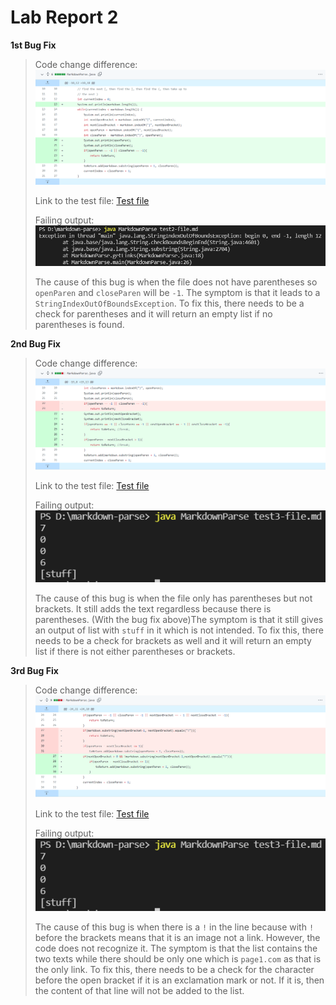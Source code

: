 # Lab Report 2

**1st Bug Fix**
> Code change difference:
> ![Image](Photo/lab2screenshot1.png)
>
> Link to the test file: [Test file](https://github.com/hanghanghappy/markdown-parse/blob/main/test2-file.md)
>
> Failing output: ![Image](Photo/lab2screenshot2.png)
> 
>The cause of this bug is when the file does not have parentheses so `openParen` and `closeParen` will be `-1`. The symptom is that it leads to a `StringIndexOutOfBoundsException`. To fix this, there needs to be a check for parentheses and it will return an empty list if no parentheses is found.

**2nd Bug Fix**
> Code change difference:
> ![Image](Photo/lab2screenshot3.png)
>
> Link to the test file: [Test file](https://github.com/hanghanghappy/markdown-parse/blob/main/test3-file.md)
>
> Failing output: ![Image](Photo/lab2screenshot4.png)
> 
> The cause of this bug is when the file only has parentheses but not brackets. It still adds the text regardless because there is parentheses. (With the bug fix above)The symptom is that it still gives an output of list with `stuff` in it which is not intended. To fix this, there needs to be a check for brackets as well and it will return an empty list if there is not either parentheses or brackets.

**3rd Bug Fix**
> Code change difference:
> ![Image](Photo/lab2screenshot5.png)
>
> Link to the test file: [Test file](https://github.com/hanghanghappy/CSE15L-Platypus/blob/main/test-file6.md)
>
> Failing output: ![Image](Photo/lab2screenshot6.png)
>
> The cause of this bug is when there is a `!` in the line because with `!` before the brackets means that it is an image not a link. However, the code does not recognize it. The symptom is that the list contains the two texts while there should be only one which is `page1.com` as that is the only link. To fix this, there needs to be a check for the character before the open bracket if it is an exclamation mark or not. If it is, then the content of that line will not be added to the list.
